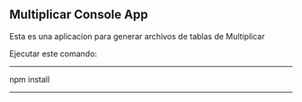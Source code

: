 ## Multiplicar Console App

Esta es una aplicacion para generar archivos de tablas de Multiplicar

Ejecutar este comando:
*********************
npm install

*********************